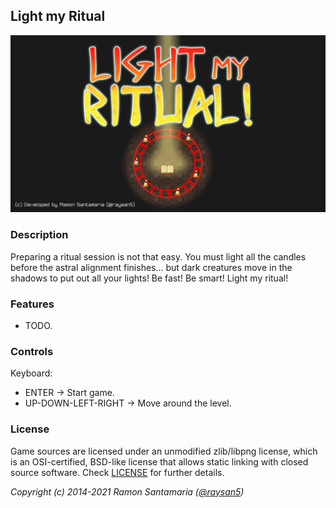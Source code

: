 ## Light my Ritual

![Light my Ritual](screenshots/screenshot000.png "Light my Ritual")

### Description

Preparing a ritual session is not that easy. You must light all the candles before the astral alignment finishes... but dark creatures move in the shadows to put out all your lights! Be fast! Be smart! Light my ritual!

### Features

 - TODO.

### Controls

Keyboard:
 - ENTER -> Start game.
 - UP-DOWN-LEFT-RIGHT -> Move around the level.

### License

Game sources are licensed under an unmodified zlib/libpng license, which is an OSI-certified, BSD-like license that allows static linking with closed source software. Check [LICENSE](LICENSE) for further details.

*Copyright (c) 2014-2021 Ramon Santamaria ([@raysan5](https://twitter.com/raysan5))*